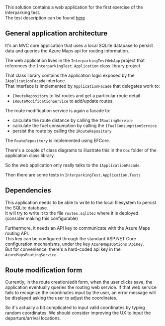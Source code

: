 This solution contains a web application for the first exercise of the Interparking test.  
The test description can be found [here](https://satellitbe-my.sharepoint.com/:b:/g/personal/tuan-tu_tran_satellit_be/ESrO8LcH4s1Ai1x7530VeT0BOorhEVdDQaPRRxFra_KSJw?e=4YzjTx)

## General application architecture

It's an MVC core application that uses a local SQLite database to persist data and queries the Azure Maps api for routing information.

The web application lives in the `InterparkingTestWebApp` project that references the `InterparkingTest.Application` class library project.

That class library contains the application logic exposed by the `IApplicationFacade` interface.  
That interface is implemented by `ApplicationFacade` that delegates work to:  
- `IRouteRepository` to list routes and get a particular route detail
- `IRouteModificationService` to add/update routes.

The route modification service is again a facade to:
- calculate the route distance by calling the `IRoutingService`
- calculate the fuel consumption by calling the `IFuelConsumptionService`
- persist the route by calling the `IRouteRepository`

The `RouteRepository` is implemented using EFCore.

There's a couple of class diagrams to illustrate this in the `Doc` folder of the application class library.

So the web application only really talks to the `IApplicationFacade`.

Then there are some tests in `InterparkingTest.Application.Tests`

## Dependencies

This application needs to be able to write to the local filesystem to persist the SQLite database.  
It will try to write it to the file `routes.sqlite3` where it is deployed.  
(consider making this configurable)

Furthermore, it needs an API key to communicate with the Azure Maps routing API.  
This key can be configured through the standard ASP.NET Core configuration mechanisms, under the key `AzureMapsOptions:ApiKey`.  
But for convenience, there's a hard-coded api key in the `AzureMapsRoutingService`.

## Route modification form

Currently, in the route creation/edit form, when the user clicks save, the application eventually queries the routing web service.
If that web service fails to recognize the coordinates input by the user, an error message will be displayed asking the user to adjust the coordinates.

So it's actually a bit complicated to input valid coordinates by typing random coordinates.
We should consider improving the UX to input the departure/arrival locations.